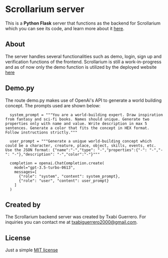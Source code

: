 # Scrollarium server

This is a **Python Flask** server that functions as the backend for Scrollarium which you can see its code, and learn more about it [here](https://github.com/txabiii/wba-client).

## About

The server handles several functionalities such as demo, login, sign up and verification functions of the frontend. Scrollarium is still a work-in-progress and as of now only the demo function is utilized by the deployed website [here](https://scrollarium.vercel.app/)

## Demo.py

The route demo.py makes use of OpenAi's API to generate a world building concept. The prompts used are shown below:

```
  system_prompt = """You are a world-building expert. Draw inspiration from fantasy and sci-fi books. Names should unique. Generate two properties only with name and value. Write description in max 5 sentences. Generate a color that fits the concept in HEX format. Follow instructions strictly."""

  user_prompt = """Generate a unique world-building concept which could be a character, creature, place, object, skills, events, etc. Use the JSON format: {"name":"-","type": "-","properties":{"-": "-","-": "-"},"description": "-","color":"-"}"""

  completion = openai.ChatCompletion.create(
    model="gpt-3.5-turbo-0613",
    messages=[
      {"role": "system", "content": system_prompt},
      {"role": "user", "content": user_prompt}
    ]
  )

```

## Created by

The Scrollarium backend server was created by Txabi Guerrero. For inquiries you can contact me at txabiguerrero2000@gmail.com.

## License

Just a simple [MIT license](https://opensource.org/license/mit/)
